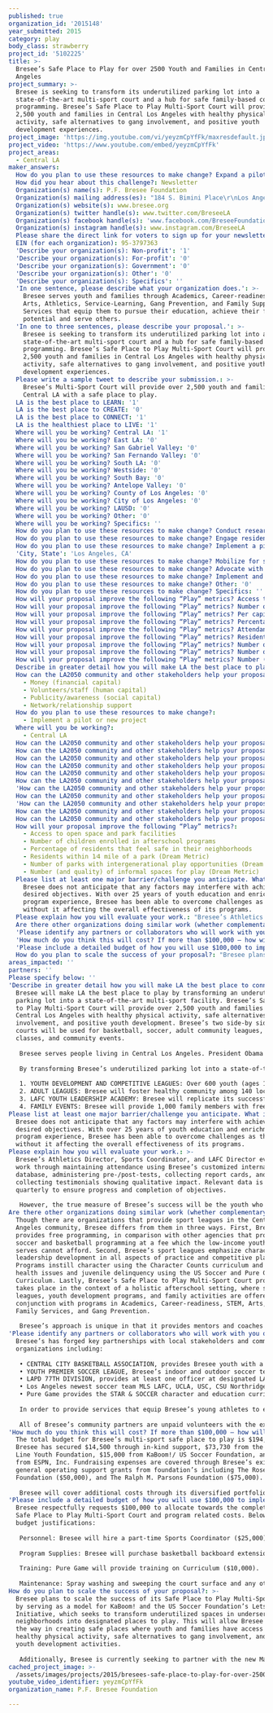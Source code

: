 ```yaml
---
published: true
organization_id: '2015148'
year_submitted: 2015
category: play
body_class: strawberry
project_id: '5102225'
title: >-
  Bresee’s Safe Place to Play for over 2500 Youth and Families in Central Los
  Angeles
project_summary: >-
  Bresee is seeking to transform its underutilized parking lot into a
  state-of-the-art multi-sport court and a hub for safe family-based community
  programming. Bresee’s Safe Place to Play Multi-Sport Court will provide over
  2,500 youth and families in Central Los Angeles with healthy physical
  activity, safe alternatives to gang involvement, and positive youth
  development experiences. 
project_image: 'https://img.youtube.com/vi/yeyzmCpYfFk/maxresdefault.jpg'
project_video: 'https://www.youtube.com/embed/yeyzmCpYfFk'
project_areas:
  - Central LA
maker_answers:
  How do you plan to use these resources to make change? Expand a pilot or program: '1'
  How did you hear about this challenge?: Newsletter
  Organization(s) name(s): P.F. Bresee Foundation
  Organization(s) mailing address(es): "184 S. Bimini Place\r\nLos Angeles, CA 90004"
  Organization(s) website(s): www.bresee.org
  Organization(s) twitter handle(s): www.twitter.com/BreseeLA
  Organization(s) facebook handle(s): 'www.facebook.com/BreseeFoundation '
  Organization(s) instagram handle(s): www.instagram.com/BreseeLA
  Please share the direct link for voters to sign up for your newsletter(s): ''
  EIN (for each organization): 95-3797363
  'Describe your organization(s): Non-profit': '1'
  'Describe your organization(s): For-profit': '0'
  'Describe your organization(s): Government': '0'
  'Describe your organization(s): Other': '0'
  'Describe your organization(s): Specifics': ''
  'In one sentence, please describe what your organization does.': >-
    Bresee serves youth and families through Academics, Career-readiness, STEM,
    Arts, Athletics, Service-Learning, Gang Prevention, and Family Support
    Services that equip them to pursue their education, achieve their full
    potential and serve others.
  'In one to three sentences, please describe your proposal.': >-
    Bresee is seeking to transform its underutilized parking lot into a
    state-of-the-art multi-sport court and a hub for safe family-based community
    programming. Bresee’s Safe Place to Play Multi-Sport Court will provide over
    2,500 youth and families in Central Los Angeles with healthy physical
    activity, safe alternatives to gang involvement, and positive youth
    development experiences. 
  Please write a sample tweet to describe your submission.: >-
    Bresee’s Multi-Sport Court will provide over 2,500 youth and families in
    Central LA with a safe place to play.
  LA is the best place to LEARN: '1'
  LA is the best place to CREATE: '0'
  LA is the best place to CONNECT: '1'
  LA is the healthiest place to LIVE: '1'
  Where will you be working? Central LA: '1'
  Where will you be working? East LA: '0'
  Where will you be working? San Gabriel Valley: '0'
  Where will you be working? San Fernando Valley: '0'
  Where will you be working? South LA: '0'
  Where will you be working? Westside: '0'
  Where will you be working? South Bay: '0'
  Where will you be working? Antelope Valley: '0'
  Where will you be working? County of Los Angeles: '0'
  Where will you be working? City of Los Angeles: '0'
  Where will you be working? LAUSD: '0'
  Where will you be working? Other: '0'
  Where will you be working? Specifics: ''
  How do you plan to use these resources to make change? Conduct research: '0'
  How do you plan to use these resources to make change? Engage residents and stakeholders: '0'
  How do you plan to use these resources to make change? Implement a pilot or new project: '1'
  'City, State': 'Los Angeles, CA'
  How do you plan to use these resources to make change? Mobilize for systems change: '0'
  How do you plan to use these resources to make change? Advocate with policymakers and leaders: '0'
  How do you plan to use these resources to make change? Implement and track policy: '0'
  How do you plan to use these resources to make change? Other: '0'
  How do you plan to use these resources to make change? Specifics: ''
  How will your proposal improve the following “Play” metrics? Access to open space and park facilities: '1'
  How will your proposal improve the following “Play” metrics? Number of children enrolled in afterschool programs: '1'
  How will your proposal improve the following “Play” metrics? Per capita crime rates: '0'
  How will your proposal improve the following “Play” metrics? Percentage of residents that feel safe in their neighborhoods: '1'
  How will your proposal improve the following “Play” metrics? Attendance at major league sporting events: '0'
  How will your proposal improve the following “Play” metrics? Residents within 1⁄4 mile of a park (Dream Metric): '1'
  How will your proposal improve the following “Play” metrics? Number of residents with easy access to a “vibrant” park (Dream Metric): '0'
  How will your proposal improve the following “Play” metrics? Number of parks with intergenerational play opportunities (Dream Metric): '1'
  How will your proposal improve the following “Play” metrics? Number (and quality) of informal spaces for play (Dream Metric): '1'
  Describe in greater detail how you will make LA the best place to play.: "Bresee will make LA the best place to play by transforming an underutilized parking lot into a state-of-the-art multi-sport facility. Bresee’s Safe Place to Play Multi-Sport Court will provide over 2,500 youth and families in Central Los Angeles with healthy physical activity, safe alternatives to gang involvement, and positive youth development. Bresee’s two side-by side sport courts will be used for basketball, soccer, adult community leagues, zumba classes, and community events.\r\n\r\nBresee serves people living in Central Los Angeles. President Obama recently identified Bresee’s underserved urban area as one of the first five national “Promise Zones,” due to the high level of economic need. Youth in Bresee’s Central Los Angeles Sports programs face underperforming schools with dropout rates at 40%, high rates of gang violence and drug use (with youth indicating that they “often face intimidation from gang members”) and 60% of individuals are overweight or obese. Understanding the value of sports in preventing childhood obesity, protecting students from gang involvement, and teaching important lessons in teamwork and character, Bresee’s program offers a variety of free services to youth and adults, with an emphasis on youth development\r\n\r\nBy transforming Bresee’s underutilized parking lot into a state-of-the-art multi-sport facility, Bresee will provide over 2,500 youth and families with:\r\n\r\n1.\tYOUTH DEVELOPMENT AND COMPETITIVE LEAGUES: Over 600 youth (ages 11-18) will be trained through ongoing competitive soccer and basketball leagues and recreational sports. Students will not only improve their athletic skills and physical health but also learn character, discipline and sportsmanship.  \r\n2.\tADULT LEAGUES: Bresee will foster healthy community among 140 local adults through evening league play. \r\n3.\tLAFC YOUTH LEADERSHIP ACADEMY: Bresee will replicate its successful South Los Angeles LAFC program at its Central Los Angeles community center. LAFC is a unique partnership between the Los Angles Police Department 77th Division, schools, non-profits, and collegiate/professional soccer players. Bresee’s Central LA LAFC will train and mentor 15 at-risk high schoolers to conduct soccer training and organize soccer clinics for over 300 neighborhood youth annually.\r\n4.\tFAMILY EVENTS: Bresee will provide 1,000 family members with free activities (movie nights, zumba) that increase interaction between family members of different generations. \r\n"
  How can the LA2050 community and other stakeholders help your proposal succeed?:
    - Money (financial capital)
    - Volunteers/staff (human capital)
    - Publicity/awareness (social capital)
    - Network/relationship support
  How do you plan to use these resources to make change?:
    - Implement a pilot or new project
  Where will you be working?:
    - Central LA
  How can the LA2050 community and other stakeholders help your proposal succeed? Specifics: ''
  How can the LA2050 community and other stakeholders help your proposal succeed? Other: '0'
  How can the LA2050 community and other stakeholders help your proposal succeed? Quality improvement research: '0'
  How can the LA2050 community and other stakeholders help your proposal succeed? Money (financial capital): '1'
  How can the LA2050 community and other stakeholders help your proposal succeed? Volunteers/staff (human capital): '1'
  How can the LA2050 community and other stakeholders help your proposal succeed? Publicity/awareness (social capital): '1'
  'How can the LA2050 community and other stakeholders help your proposal succeed? Infrastructure (building/space/vehicles, etc.)': '0'
  How can the LA2050 community and other stakeholders help your proposal succeed? Education/training: '0'
  'How can the LA2050 community and other stakeholders help your proposal succeed? Technical infrastructure (computers, etc.)': '0'
  How can the LA2050 community and other stakeholders help your proposal succeed? Community outreach: '0'
  How can the LA2050 community and other stakeholders help your proposal succeed? Network/relationship support: '1'
  How will your proposal improve the following “Play” metrics?:
    - Access to open space and park facilities
    - Number of children enrolled in afterschool programs
    - Percentage of residents that feel safe in their neighborhoods
    - Residents within 1⁄4 mile of a park (Dream Metric)
    - Number of parks with intergenerational play opportunities (Dream Metric)
    - Number (and quality) of informal spaces for play (Dream Metric)
  Please list at least one major barrier/challenge you anticipate. What is your strategy for overcoming these obstacles?: >-
    Bresee does not anticipate that any factors may interfere with achieving its
    desired objectives. With over 25 years of youth education and enrichment
    program experience, Bresee has been able to overcome challenges as they come
    without it affecting the overall effectiveness of its programs.
  Please explain how you will evaluate your work.: "Bresee’s Athletics Director, Sports Coordinator, and LAFC Director evaluate work through maintaining attendance using Bresee’s customized internal database, administering pre-/post-tests, collecting report cards, and collecting testimonials showing qualitative impact. Relevant data is reviewed quarterly to ensure progress and completion of objectives.  \r\n\r\nHowever, the true measure of Bresee’s success will be the youth who overcome risk factors, pursuing their education, achieving their potential and learning the value of service. Carlos, a 12 year old who was struggling in school but fell in love with soccer at Bresee, exemplifies this: “Bresee’s soccer program taught me the pillars of character: responsibility, respect, citizenship, caring, fairness, and trustworthiness. I began using them at home, school and Bresee. Bresee taught me how to work hard to achieve my goals. My goals are to go to college, become a soccer player, and be a good role model to my five siblings.” \r\n"
  Are there other organizations doing similar work (whether complementary or competitive)? What is unique about your proposed approach?: "Though there are organizations that provide sport leagues in the Central Los Angeles community, Bresee differs from them in three ways. First, Bresee provides free programming, in comparison with other agencies that provide soccer and basketball programming at a fee which the low-income youth Bresee serves cannot afford. Second, Bresee’s sport leagues emphasize character and leadership development in all aspects of practice and competitive play. Programs instill character using the Character Counts curriculum and address health issues and juvenile delinquency using the US Soccer and Pure Game Curriculum. Lastly, Bresee’s Safe Place to Play Multi-Sport Court programming takes place in the context of a holistic afterschool setting, where sports leagues, youth development programs, and family activities are offered in conjunction with programs in Academics, Career-readiness, STEM, Arts, Service, Family Services, and Gang Prevention. \r\n\r\nBresee’s approach is unique in that it provides mentors and coaches who model and teach character and leadership, giving students who might otherwise seek role models from gangs a positive alternative. In addition, Bresee offers opportunity for healthy physical activity and exceptional soccer and basketball training, improving physical health and developing students’ identities as athletes. It also provides paid leadership opportunities as interns, creating jobs for young people and building the next generation of community change agents. Lastly, it connects family members across different generations by providing activities including zumba, family movie nights, and community sports leagues. \r\n"
  'Please identify any partners or collaborators who will work with you on this project. How much of the $100,000 grant award will each partner receive?': "Bresee’s has forged key partnerships with local stakeholders and community organizations including: \r\n\r\n• CENTRAL CITY BASKETBALL ASSOCIATION, provides Bresee youth with a competitive basketball experience playing against other local agencies including HOLA, Casa de Amigos, YMCA, and Salvation Army.  \r\n• YOUTH PREMIER SOCCER LEAGUE, Bresee’s indoor and outdoor soccer teams compete against AJAX, Virgil Middle School, and Children’s Institute.\r\n• LAPD 77TH DIVISION, provides at least one officer at designated LAFC events, assists with community outreach, and provides leadership and character development during LAFC’s summer training. LAFC youth leaders conduct soccer clinics at 77th Division for the participants LAPD Cadet Community Youth Programs.\r\n• Los Angeles newest soccer team MLS LAFC, UCLA, USC, CSU Northridge, Loyola Marymount, Colorado Rapids player James Riley and MLS player Mike Lahoud, provide guest coaches and access to professional/collegiate level games. \r\n• Pure Game provides the STAR & SOCCER character and education curriculum for soccer leaders. This curriculum teaches youth positive values through the sport of soccer and supports Bresee with its goal of developing character-driven leaders who will transform Los Angeles.\r\n\r\nIn order to provide services that equip Bresee’s young athletes to excel in sports and in life, Bresee partners with the Wilshire FamilySource Center to provide afterschool youth programs and wrap around family services. Bresee works closely with Virgil Middle School, Belmont High School, Miguel Contreras Learning Complex, Camino Nuevo High School, and Central City Value High School to recruit students for its athletics programs. \r\n\r\nAll of Bresee’s community partners are unpaid volunteers with the exception of Pure Game. Bresee will provide Pure Game with $10,000 to equip Bresee's staff and high school interns with training on the STAR & SOCCER character and education curriculum.\r\n"
  'How much do you think this will cost? If more than $100,000 – how will you cover the additional costs?': "The total budget for Bresee’s multi-sport safe place to play is $194,160. Bresee has secured $14,500 through in-kind support, $73,730 from the Finish Line Youth Foundation, $15,000 from KaBoom!/ US Soccer Foundation, and $10,000 from ESPN, Inc. Fundraising expenses are covered through Bresee’s existing general operating support grants from foundation’s including The Rose Hills Foundation ($50,000), and The Ralph M. Parsons Foundation ($75,000). \r\n\r\nBresee will cover additional costs through its diversified portfolio of funders. Bresee operates on a $1.8 million budget annually, with more than 80% of operating expenses allocated directly to programs. Of its annual budget, 50% is funded by foundation grants, 40% by government grants, and 10% by individual donors and events. Through an auction, sponsorships, and donations at the annual Dinner & Auction event, Bresee is able to raise unrestricted funds for its programs. In 2014, this event raised over $150,000. Bresee is also supported by a diverse board, which raised over $250,000 in 2014, over $90,000 more than 2013, demonstrating increasing fundraising capacities. Last year, 100% of Bresee’s 13 board members contributed financially to Bresee. Bresee maintains regular contact with stakeholders and individual donors through annual reports, website, social media, bi-monthly mail appeals, and e-newsletters. Bresee’s development team continues to focus on writing grants and seeking new funding sources, specifically including funders interested in programs in the South Los Angeles area. Bresee’s demonstrated ability to secure matching funds is evident in that it raised over $900,000 in foundation and corporate support in 2014.\r\n"
  'Please include a detailed budget of how you will use $100,000 to implement this project.': "Bresee respectfully requests $100,000 to allocate towards the completion of it Safe Place to Play Multi-Sport Court and program related costs. Below are the budget justifications:\r\n\r\nPersonnel: Bresee will hire a part-time Sports Coordinator ($25,000) to coordinate all sport court programming. Bresee will also employ a part-time LAFC Director ($25,000) to replicate and oversee Bresee’s Central Los Angeles LAFC program. Bresee will provide 15 high school interns with a stipend of $1,000 each ($15,000 total).\r\n\r\nProgram Supplies: Bresee will purchase basketball backboard extensions ($10,000), and two scoreboards ($5,000). Other programmatic materials include athletic equipment ($5,000), and audiovisual equipment ($3,000) to facilitate Family Movie Nights, and Zumba classes.\r\n\r\nTraining: Pure Game will provide training on Curriculum ($10,000).\r\n\r\nMaintenance: Spray washing and sweeping the court surface and any other maintenance related costs ($2,000)."
  How do you plan to scale the success of your proposal?: "Bresee plans to scale the success of its Safe Place to Play Multi-Sport Court by serving as a model for KaBoom! and the US Soccer Foundation’s Lets Play Initiative, which seeks to transform underutilized spaces in underserved neighborhoods into designated places to play. This will allow Bresee to lead the way in creating safe places where youth and families have access to healthy physical activity, safe alternatives to gang involvement, and positive youth development activities.\r\n\r\nAdditionally, Bresee is currently seeking to partner with the new Major League Soccer Team LAFC to replicating its sports programming in other high need areas of Los Angeles including East Los Angeles, West Los Angeles, South Los Angeles, Pacoima, Mar Vista, and Venice. Lastly, Bresee envisions current program participants returning as college graduates to expand services to other areas in Los Angeles and to continue Bresee’s track record of creating the next generation of community leaders.\r\n"
areas_impacted: ''
partners: ''
Please specify below: ''
'Describe in greater detail how you will make LA the best place to connect:': >-
  Bresee will make LA the best place to play by transforming an underutilized
  parking lot into a state-of-the-art multi-sport facility. Bresee’s Safe Place
  to Play Multi-Sport Court will provide over 2,500 youth and families in
  Central Los Angeles with healthy physical activity, safe alternatives to gang
  involvement, and positive youth development. Bresee’s two side-by side sport
  courts will be used for basketball, soccer, adult community leagues, zumba
  classes, and community events.
   
   Bresee serves people living in Central Los Angeles. President Obama recently identified Bresee’s underserved urban area as one of the first five national “Promise Zones,” due to the high level of economic need. Youth in Bresee’s Central Los Angeles Sports programs face underperforming schools with dropout rates at 40%, high rates of gang violence and drug use (with youth indicating that they “often face intimidation from gang members”) and 60% of individuals are overweight or obese. Understanding the value of sports in preventing childhood obesity, protecting students from gang involvement, and teaching important lessons in teamwork and character, Bresee’s program offers a variety of free services to youth and adults, with an emphasis on youth development
   
   By transforming Bresee’s underutilized parking lot into a state-of-the-art multi-sport facility, Bresee will provide over 2,500 youth and families with:
   
   1. YOUTH DEVELOPMENT AND COMPETITIVE LEAGUES: Over 600 youth (ages 11-18) will be trained through ongoing competitive soccer and basketball leagues and recreational sports. Students will not only improve their athletic skills and physical health but also learn character, discipline and sportsmanship. 
   2. ADULT LEAGUES: Bresee will foster healthy community among 140 local adults through evening league play. 
   3. LAFC YOUTH LEADERSHIP ACADEMY: Bresee will replicate its successful South Los Angeles LAFC program at its Central Los Angeles community center. LAFC is a unique partnership between the Los Angles Police Department 77th Division, schools, non-profits, and collegiate/professional soccer players. Bresee’s Central LA LAFC will train and mentor 15 at-risk high schoolers to conduct soccer training and organize soccer clinics for over 300 neighborhood youth annually.
   4. FAMILY EVENTS: Bresee will provide 1,000 family members with free activities (movie nights, zumba) that increase interaction between family members of different generations.
Please list at least one major barrier/challenge you anticipate. What is your strategy for overcoming these obstacles?: >-
  Bresee does not anticipate that any factors may interfere with achieving its
  desired objectives. With over 25 years of youth education and enrichment
  program experience, Bresee has been able to overcome challenges as they come
  without it affecting the overall effectiveness of its programs.
Please explain how you will evaluate your work.: >-
  Bresee’s Athletics Director, Sports Coordinator, and LAFC Director evaluate
  work through maintaining attendance using Bresee’s customized internal
  database, administering pre-/post-tests, collecting report cards, and
  collecting testimonials showing qualitative impact. Relevant data is reviewed
  quarterly to ensure progress and completion of objectives. 
   
   However, the true measure of Bresee’s success will be the youth who overcome risk factors, pursuing their education, achieving their potential and learning the value of service. Carlos, a 12 year old who was struggling in school but fell in love with soccer at Bresee, exemplifies this: “Bresee’s soccer program taught me the pillars of character: responsibility, respect, citizenship, caring, fairness, and trustworthiness. I began using them at home, school and Bresee. Bresee taught me how to work hard to achieve my goals. My goals are to go to college, become a soccer player, and be a good role model to my five siblings.”
Are there other organizations doing similar work (whether complementary or competitive)? What is unique about your proposed approach?: >-
  Though there are organizations that provide sport leagues in the Central Los
  Angeles community, Bresee differs from them in three ways. First, Bresee
  provides free programming, in comparison with other agencies that provide
  soccer and basketball programming at a fee which the low-income youth Bresee
  serves cannot afford. Second, Bresee’s sport leagues emphasize character and
  leadership development in all aspects of practice and competitive play.
  Programs instill character using the Character Counts curriculum and address
  health issues and juvenile delinquency using the US Soccer and Pure Game
  Curriculum. Lastly, Bresee’s Safe Place to Play Multi-Sport Court programming
  takes place in the context of a holistic afterschool setting, where sports
  leagues, youth development programs, and family activities are offered in
  conjunction with programs in Academics, Career-readiness, STEM, Arts, Service,
  Family Services, and Gang Prevention. 
   
   Bresee’s approach is unique in that it provides mentors and coaches who model and teach character and leadership, giving students who might otherwise seek role models from gangs a positive alternative. In addition, Bresee offers opportunity for healthy physical activity and exceptional soccer and basketball training, improving physical health and developing students’ identities as athletes. It also provides paid leadership opportunities as interns, creating jobs for young people and building the next generation of community change agents. Lastly, it connects family members across different generations by providing activities including zumba, family movie nights, and community sports leagues.
'Please identify any partners or collaborators who will work with you on this project. How much of the $100,000 grant award will each partner receive?': >-
  Bresee’s has forged key partnerships with local stakeholders and community
  organizations including: 
   
   • CENTRAL CITY BASKETBALL ASSOCIATION, provides Bresee youth with a competitive basketball experience playing against other local agencies including HOLA, Casa de Amigos, YMCA, and Salvation Army. 
   • YOUTH PREMIER SOCCER LEAGUE, Bresee’s indoor and outdoor soccer teams compete against AJAX, Virgil Middle School, and Children’s Institute.
   • LAPD 77TH DIVISION, provides at least one officer at designated LAFC events, assists with community outreach, and provides leadership and character development during LAFC’s summer training. LAFC youth leaders conduct soccer clinics at 77th Division for the participants LAPD Cadet Community Youth Programs.
   • Los Angeles newest soccer team MLS LAFC, UCLA, USC, CSU Northridge, Loyola Marymount, Colorado Rapids player James Riley and MLS player Mike Lahoud, provide guest coaches and access to professional/collegiate level games. 
   • Pure Game provides the STAR & SOCCER character and education curriculum for soccer leaders. This curriculum teaches youth positive values through the sport of soccer and supports Bresee with its goal of developing character-driven leaders who will transform Los Angeles.
   
   In order to provide services that equip Bresee’s young athletes to excel in sports and in life, Bresee partners with the Wilshire FamilySource Center to provide afterschool youth programs and wrap around family services. Bresee works closely with Virgil Middle School, Belmont High School, Miguel Contreras Learning Complex, Camino Nuevo High School, and Central City Value High School to recruit students for its athletics programs. 
   
   All of Bresee’s community partners are unpaid volunteers with the exception of Pure Game. Bresee will provide Pure Game with $10,000 to equip Bresee's staff and high school interns with training on the STAR & SOCCER character and education curriculum.
'How much do you think this will cost? If more than $100,000 – how will you cover the additional costs?': >-
  The total budget for Bresee’s multi-sport safe place to play is $194,160.
  Bresee has secured $14,500 through in-kind support, $73,730 from the Finish
  Line Youth Foundation, $15,000 from KaBoom!/ US Soccer Foundation, and $10,000
  from ESPN, Inc. Fundraising expenses are covered through Bresee’s existing
  general operating support grants from foundation’s including The Rose Hills
  Foundation ($50,000), and The Ralph M. Parsons Foundation ($75,000). 
   
   Bresee will cover additional costs through its diversified portfolio of funders. Bresee operates on a $1.8 million budget annually, with more than 80% of operating expenses allocated directly to programs. Of its annual budget, 50% is funded by foundation grants, 40% by government grants, and 10% by individual donors and events. Through an auction, sponsorships, and donations at the annual Dinner & Auction event, Bresee is able to raise unrestricted funds for its programs. In 2014, this event raised over $150,000. Bresee is also supported by a diverse board, which raised over $250,000 in 2014, over $90,000 more than 2013, demonstrating increasing fundraising capacities. Last year, 100% of Bresee’s 13 board members contributed financially to Bresee. Bresee maintains regular contact with stakeholders and individual donors through annual reports, website, social media, bi-monthly mail appeals, and e-newsletters. Bresee’s development team continues to focus on writing grants and seeking new funding sources, specifically including funders interested in programs in the South Los Angeles area. Bresee’s demonstrated ability to secure matching funds is evident in that it raised over $900,000 in foundation and corporate support in 2014.
'Please include a detailed budget of how you will use $100,000 to implement this project.': >-
  Bresee respectfully requests $100,000 to allocate towards the completion of it
  Safe Place to Play Multi-Sport Court and program related costs. Below are the
  budget justifications:
   
   Personnel: Bresee will hire a part-time Sports Coordinator ($25,000) to coordinate all sport court programming. Bresee will also employ a part-time LAFC Director ($25,000) to replicate and oversee Bresee’s Central Los Angeles LAFC program. Bresee will provide 15 high school interns with a stipend of $1,000 each ($15,000 total).
   
   Program Supplies: Bresee will purchase basketball backboard extensions ($10,000), and two scoreboards ($5,000). Other programmatic materials include athletic equipment ($5,000), and audiovisual equipment ($3,000) to facilitate Family Movie Nights, and Zumba classes.
   
   Training: Pure Game will provide training on Curriculum ($10,000).
   
   Maintenance: Spray washing and sweeping the court surface and any other maintenance related costs ($2,000).
How do you plan to scale the success of your proposal?: >-
  Bresee plans to scale the success of its Safe Place to Play Multi-Sport Court
  by serving as a model for KaBoom! and the US Soccer Foundation’s Lets Play
  Initiative, which seeks to transform underutilized spaces in underserved
  neighborhoods into designated places to play. This will allow Bresee to lead
  the way in creating safe places where youth and families have access to
  healthy physical activity, safe alternatives to gang involvement, and positive
  youth development activities.
   
   Additionally, Bresee is currently seeking to partner with the new Major League Soccer Team LAFC to replicating its sports programming in other high need areas of Los Angeles including East Los Angeles, West Los Angeles, South Los Angeles, Pacoima, Mar Vista, and Venice. Lastly, Bresee envisions current program participants returning as college graduates to expand services to other areas in Los Angeles and to continue Bresee’s track record of creating the next generation of community leaders.
cached_project_image: >-
  /assets/images/projects/2015/bresees-safe-place-to-play-for-over-2500-youth-and-families-in-central-los-angeles/img.youtube.com/vi/yeyzmCpYfFk/maxresdefault.jpg
youtube_video_identifier: yeyzmCpYfFk
organization_name: P.F. Bresee Foundation

---
```

